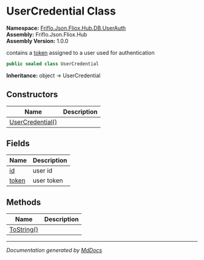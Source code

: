﻿<!--  
  <auto-generated>   
    The contents of this file were generated by a tool.  
    Changes to this file may be list if the file is regenerated  
  </auto-generated>   
-->

# UserCredential Class

**Namespace:** [Friflo.Json.Fliox.Hub.DB.UserAuth](../index.md)  
**Assembly:** Friflo.Json.Fliox.Hub  
**Assembly Version:** 1.0.0

contains a [token](fields/token.md) assigned to a user used for authentication

```csharp
public sealed class UserCredential
```

**Inheritance:** object → UserCredential

## Constructors

| Name                                      | Description |
| ----------------------------------------- | ----------- |
| [UserCredential()](constructors/index.md) |             |

## Fields

| Name                     | Description |
| ------------------------ | ----------- |
| [id](fields/id.md)       | user id     |
| [token](fields/token.md) | user token  |

## Methods

| Name                              | Description |
| --------------------------------- | ----------- |
| [ToString()](methods/ToString.md) |             |

___

*Documentation generated by [MdDocs](https://github.com/ap0llo/mddocs)*
